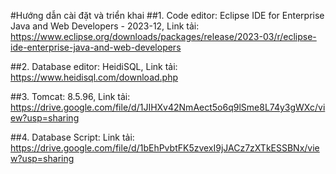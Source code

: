 #Hướng dẫn cài đặt và triển khai
##1.	Code editor: Eclipse IDE for Enterprise Java and Web Developers - 2023-12,
Link tải: 
https://www.eclipse.org/downloads/packages/release/2023-03/r/eclipse-ide-enterprise-java-and-web-developers

##2.	Database editor: HeidiSQL, 
Link tải:
https://www.heidisql.com/download.php

##3.	Tomcat: 8.5.96, 
Link tải: https://drive.google.com/file/d/1JIHXv42NmAect5o6q9lSme8L74y3gWXc/view?usp=sharing


##4.	Database Script: 
Link tải:
https://drive.google.com/file/d/1bEhPvbtFK5zvexI9jJACz7zXTkESSBNx/view?usp=sharing
